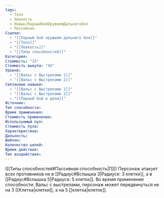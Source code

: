```yaml
---
tags:
  - Тело
  - Ловкость
  - Навык/ПарныйБойОружиемДальнегоБоя
  - Пассивная
Ссылки:
  - "[[Парный бой оружием дальнего боя]]"
  - "[[Тело]]"
  - "[[Ловкость]]"
  - "[[Типы способностей]]"
Категория: 
Стоимость: "15"
Стоимость выкупа: "45"
Уровни:
  - "[[Вальс с Выстрелами 1]]"
  - "[[Вальс с Выстрелами 2]]"
Связанные навыки:
  - "[[Вальс с Выстрелами 1]]"
  - "[[Вальс с Выстрелами 2]]"
  - "[[Парный бой в дали]]"
Источник:
Тип способности:
Время применения:
Стоимость применения:
Используемый пул:
Стоимость пула:
Характеристики:
Дальность:
Шаблон:
Количество целей:
Время действия:
Тип воздействия:
---
```

([[Типы способностей#Пассивная способность|П]]) Персонаж атакует всех противников не в [[Радиус#Вспышка 3|Радиусе: 3 клетки]], а в [[Радиус#Вспышка 5|Радиусе: 5 клеток]].
Во время применения способности: Вальс с выстрелами, персонаж может передвинуться не на 3 [[Клетка|клетки]], а на 5 [[клетка|клеток]].